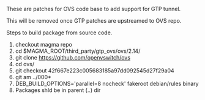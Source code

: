 These are patches for OVS code base to add support for GTP tunnel.

This will be removed once GTP patches are upstreamed to OVS repo.

Steps to build package from source code.

1. checkout magma repo
2. cd $MAGMA_ROOT/third_party/gtp_ovs/ovs/2.14/
3. git clone https://github.com/openvswitch/ovs
4. cd ovs/
5. git checkout 42f667e223c005683185a97dd092545d27f29a04
6. git am ../000*
7. DEB_BUILD_OPTIONS='parallel=8 nocheck' fakeroot debian/rules binary
8. Packages shld be in parent (..) dir
